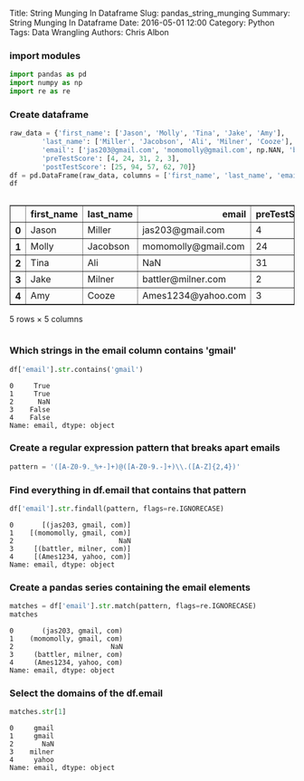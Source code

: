 Title: String Munging In Dataframe
Slug: pandas_string_munging
Summary: String Munging In Dataframe
Date: 2016-05-01 12:00
Category: Python
Tags: Data Wrangling
Authors: Chris Albon



### import modules


```python
import pandas as pd
import numpy as np
import re as re
```

### Create dataframe


```python
raw_data = {'first_name': ['Jason', 'Molly', 'Tina', 'Jake', 'Amy'], 
        'last_name': ['Miller', 'Jacobson', 'Ali', 'Milner', 'Cooze'], 
        'email': ['jas203@gmail.com', 'momomolly@gmail.com', np.NAN, 'battler@milner.com', 'Ames1234@yahoo.com'], 
        'preTestScore': [4, 24, 31, 2, 3],
        'postTestScore': [25, 94, 57, 62, 70]}
df = pd.DataFrame(raw_data, columns = ['first_name', 'last_name', 'email', 'preTestScore', 'postTestScore'])
df
```




<div style="max-height:1000px;max-width:1500px;overflow:auto;">
<table border="1" class="dataframe">
  <thead>
    <tr style="text-align: right;">
      <th></th>
      <th>first_name</th>
      <th>last_name</th>
      <th>email</th>
      <th>preTestScore</th>
      <th>postTestScore</th>
    </tr>
  </thead>
  <tbody>
    <tr>
      <th>0</th>
      <td> Jason</td>
      <td>   Miller</td>
      <td>    jas203@gmail.com</td>
      <td>  4</td>
      <td> 25</td>
    </tr>
    <tr>
      <th>1</th>
      <td> Molly</td>
      <td> Jacobson</td>
      <td> momomolly@gmail.com</td>
      <td> 24</td>
      <td> 94</td>
    </tr>
    <tr>
      <th>2</th>
      <td>  Tina</td>
      <td>      Ali</td>
      <td>                 NaN</td>
      <td> 31</td>
      <td> 57</td>
    </tr>
    <tr>
      <th>3</th>
      <td>  Jake</td>
      <td>   Milner</td>
      <td>  battler@milner.com</td>
      <td>  2</td>
      <td> 62</td>
    </tr>
    <tr>
      <th>4</th>
      <td>   Amy</td>
      <td>    Cooze</td>
      <td>  Ames1234@yahoo.com</td>
      <td>  3</td>
      <td> 70</td>
    </tr>
  </tbody>
</table>
<p>5 rows × 5 columns</p>
</div>



### Which strings in the email column contains 'gmail'


```python
df['email'].str.contains('gmail')
```




    0     True
    1     True
    2      NaN
    3    False
    4    False
    Name: email, dtype: object



### Create a regular expression pattern that breaks apart emails


```python
pattern = '([A-Z0-9._%+-]+)@([A-Z0-9.-]+)\\.([A-Z]{2,4})'
```

### Find everything in df.email that contains that pattern


```python
df['email'].str.findall(pattern, flags=re.IGNORECASE)
```




    0       [(jas203, gmail, com)]
    1    [(momomolly, gmail, com)]
    2                          NaN
    3     [(battler, milner, com)]
    4     [(Ames1234, yahoo, com)]
    Name: email, dtype: object



### Create a pandas series containing the email elements


```python
matches = df['email'].str.match(pattern, flags=re.IGNORECASE)
matches
```




    0       (jas203, gmail, com)
    1    (momomolly, gmail, com)
    2                        NaN
    3     (battler, milner, com)
    4     (Ames1234, yahoo, com)
    Name: email, dtype: object



### Select the domains of the df.email


```python
matches.str[1]
```




    0     gmail
    1     gmail
    2       NaN
    3    milner
    4     yahoo
    Name: email, dtype: object


